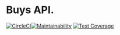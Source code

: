 # Buys API.
[![CircleCI](https://circleci.com/gh/veeqtor/API-Trisixty.svg?style=shield&circle-token=e5afacb0ac6b14d6ede2965d7c8178e5e461ae63)](https://circleci.com/gh/veeqtor/API-Trisixty)[![Maintainability](https://api.codeclimate.com/v1/badges/2c9b86cef0bbe52ddc5d/maintainability)](https://codeclimate.com/github/veeqtor/API-Trisixty/maintainability)
[![Test Coverage](https://api.codeclimate.com/v1/badges/2c9b86cef0bbe52ddc5d/test_coverage)](https://codeclimate.com/github/veeqtor/API-Trisixty/test_coverage)
